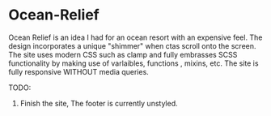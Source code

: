 # Ocean-Relief
Ocean Relief is an idea I had for an ocean resort with an expensive feel. The design incorporates a unique "shimmer" when ctas scroll onto the screen.
The site uses modern CSS such as clamp and fully embrasses SCSS functionality by making use of varlaibles, functions , mixins, etc. 
The site is fully responsive WITHOUT media queries.

TODO:
  1. Finish the site, The footer is currently unstyled. 
